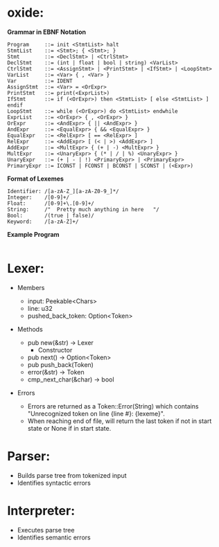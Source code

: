 # oxide: 

**Grammar in EBNF Notation**
```
Program     ::= init <StmtList> halt
StmtList    ::= <Stmt>; { <Stmt>; }
Stmt        ::= <DeclStmt> | <CtrlStmt>
DeclStmt    ::= (int | float | bool | string) <VarList>
CtrlStmt    ::= <AssignStmt> | <PrintStmt> | <IfStmt> | <LoopStmt>
VarList     ::= <Var> { , <Var> }
Var         ::= IDENT
AssignStmt  ::= <Var> = <OrExpr>
PrintStmt   ::= print(<ExprList>)
IfStmt      ::= if (<OrExpr>) then <StmtList> [ else <StmtList> ] endif
LoopStmt    ::= while (<OrExpr>) do <StmtList> endwhile
ExprList    ::= <OrExpr> { , <OrExpr> }
OrExpr      ::= <AndExpr> { || <AndExpr> }
AndExpr     ::= <EqualExpr> { && <EqualExpr> }
EqualExpr   ::= <RelExpr> [ == <RelExpr> ]
RelExpr     ::= <AddExpr> [ (< | >) <AddExpr> ]
AddExpr     ::= <MultExpr> { (+ | -) <MultExpr> }
MultExpr    ::= <UnaryExpr> { (* | / | %) <UnaryExpr> }
UnaryExpr   ::= (+ | - | !) <PrimaryExpr> | <PrimaryExpr>
PrimaryExpr ::= ICONST | FCONST | BCONST | SCONST | (<Expr>)
```

**Format of Lexemes**
```
Identifier: /[a-zA-Z_][a-zA-Z0-9_]*/
Integer:    /[0-9]+/
Float:      /[0-9]+\.[0-9]+/
String:     /"  Pretty much anything in here   "/
Bool:       /(true | false)/
Keyword:    /[a-zA-Z]+/
```

**Example Program**
```
```

# Lexer:

- Members
    - input: Peekable\<Chars>
    - line: u32
    - pushed_back_token: Option\<Token>

- Methods
    - pub new(&str) -> Lexer
        - Constructor
    - pub next() -> Option\<Token>
    - pub push_back(Token)
    - error(&str) -> Token
    - cmp_next_char(&char) -> bool

- Errors
    - Errors are returned as a Token::Error(String) which contains "Unrecognized token on line {line #}: {lexeme}".
    - When reaching end of file, will return the last token if not in start state or None if in start state.

# Parser:
- Builds parse tree from tokenized input
- Identifies syntactic errors

# Interpreter:
- Executes parse tree
- Identifies semantic errors 